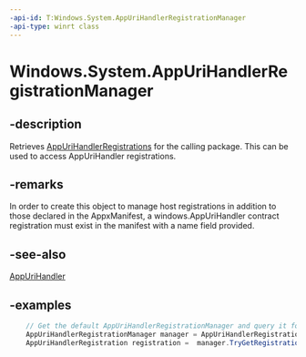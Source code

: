 ```yaml
---
-api-id: T:Windows.System.AppUriHandlerRegistrationManager
-api-type: winrt class
---
```


<!-- Class syntax.
public class AppUriHandlerRegistrationManager 
-->

# Windows.System.AppUriHandlerRegistrationManager

## -description
Retrieves [AppUriHandlerRegistrations](appurihandlerregistration.md) for the calling package. This can be used to access AppUriHandler registrations.

## -remarks
In order to create this object to manage host registrations in addition to those declared in the AppxManifest, a windows.AppUriHandler contract registration must exist in the manifest with a name field provided.

## -see-also
[AppUriHandler](https://docs.microsoft.com/en-us/windows/uwp/launch-resume/web-to-app-linking)

## -examples

```csharp
    // Get the default AppUriHandlerRegistrationManager and query it for our registration.
    AppUriHandlerRegistrationManager manager = AppUriHandlerRegistrationManager.GetDefault();
    AppUriHandlerRegistration registration =  manager.TryGetRegistration("MyRuntimeRegistrationName");
 ```